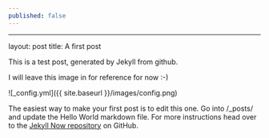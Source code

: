 ```yaml
---
published: false
---
```

---
layout: post
title: A first post

This is a test post, generated by Jekyll from github.

I will leave this image in for reference for now :-)

![_config.yml]({{ site.baseurl }}/images/config.png)

The easiest way to make your first post is to edit this one. Go into /_posts/ and update the Hello World markdown file. For more instructions head over to the [Jekyll Now repository](https://github.com/barryclark/jekyll-now) on GitHub.
